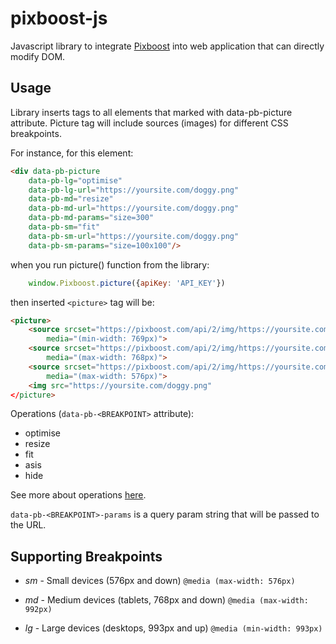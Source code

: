 # pixboost-js

Javascript library to integrate [Pixboost](https://pixboost.com) into web application that
can directly modify DOM.

## Usage

Library inserts <picture> tags to all elements that marked with data-pb-picture attribute.
Picture tag will include sources (images) for different CSS breakpoints.

For instance, for this element:

```html
<div data-pb-picture
    data-pb-lg="optimise"
    data-pb-lg-url="https://yoursite.com/doggy.png"
    data-pb-md="resize"
    data-pb-md-url="https://yoursite.com/doggy.png"
    data-pb-md-params="size=300"
    data-pb-sm="fit"
    data-pb-sm-url="https://yoursite.com/doggy.png"
    data-pb-sm-params="size=100x100"/>
```

when you run picture() function from the library: 

```js
    window.Pixboost.picture({apiKey: 'API_KEY'})
```

then inserted `<picture>` tag will be:

```html
<picture>
    <source srcset="https://pixboost.com/api/2/img/https://yoursite.com/doggy.png/optimise?auth=API_KEY" 
        media="(min-width: 769px)">
    <source srcset="https://pixboost.com/api/2/img/https://yoursite.com/doggy.png/resize?size=300&auth=API_KEY" 
        media="(max-width: 768px)">
    <source srcset="https://pixboost.com/api/2/img/https://yoursite.com/doggy.png/fit?size=100x100&auth=API_KEY" 
        media="(max-width: 576px)">
    <img src="https://yoursite.com/doggy.png"
</picture>
```

Operations (`data-pb-<BREAKPOINT>` attribute):

* optimise
* resize
* fit
* asis
* hide

See more about operations [here](https://pixboost.com/docs/api/).

`data-pb-<BREAKPOINT>-params` is a query param string that will be passed to the URL.

## Supporting Breakpoints

* _sm_ - Small devices (576px and down)
  `@media (max-width: 576px)`

* _md_ - Medium devices (tablets, 768px and down)
  `@media (max-width: 992px)`

* _lg_ - Large devices (desktops, 993px and up)
  `@media (min-width: 993px)`